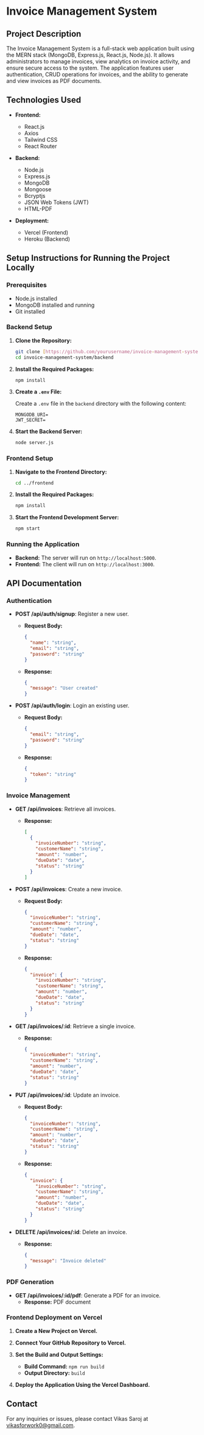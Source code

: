 # Invoice Management System

## Project Description

The Invoice Management System is a full-stack web application built using the MERN stack (MongoDB, Express.js, React.js, Node.js). It allows administrators to manage invoices, view analytics on invoice activity, and ensure secure access to the system. The application features user authentication, CRUD operations for invoices, and the ability to generate and view invoices as PDF documents.

## Technologies Used

- **Frontend:**
  - React.js
  - Axios
  - Tailwind CSS
  - React Router

- **Backend:**
  - Node.js
  - Express.js
  - MongoDB
  - Mongoose
  - Bcryptjs
  - JSON Web Tokens (JWT)
  - HTML-PDF

- **Deployment:**
  - Vercel (Frontend)
  - Heroku (Backend)

## Setup Instructions for Running the Project Locally

### Prerequisites

- Node.js installed
- MongoDB installed and running
- Git installed

### Backend Setup

1. **Clone the Repository:**

   ```bash
   git clone [https://github.com/yourusername/invoice-management-system.git](https://github.com/vikassaroj123/Invoice-Management)
   cd invoice-management-system/backend


2. **Install the Required Packages:**

   ```bash
   npm install
   ```

3. **Create a `.env` File:**

   Create a `.env` file in the `backend` directory with the following content:

   ```env
   MONGODB_URI= 
   JWT_SECRET= 
   ```

4. **Start the Backend Server:**

   ```bash
   node server.js
   ```

### Frontend Setup

1. **Navigate to the Frontend Directory:**

   ```bash
   cd ../frontend
   ```

2. **Install the Required Packages:**

   ```bash
   npm install
   ```

3. **Start the Frontend Development Server:**

   ```bash
   npm start
   ```

### Running the Application

- **Backend:** The server will run on `http://localhost:5000`.
- **Frontend:** The client will run on `http://localhost:3000`.

## API Documentation

### Authentication

- **POST /api/auth/signup**: Register a new user.
  - **Request Body:**
    ```json
    {
      "name": "string",
      "email": "string",
      "password": "string"
    }
    ```
  - **Response:**
    ```json
    {
      "message": "User created"
    }
    ```

- **POST /api/auth/login**: Login an existing user.
  - **Request Body:**
    ```json
    {
      "email": "string",
      "password": "string"
    }
    ```
  - **Response:**
    ```json
    {
      "token": "string"
    }
    ```

### Invoice Management

- **GET /api/invoices**: Retrieve all invoices.
  - **Response:**
    ```json
    [
      {
        "invoiceNumber": "string",
        "customerName": "string",
        "amount": "number",
        "dueDate": "date",
        "status": "string"
      }
    ]
    ```

- **POST /api/invoices**: Create a new invoice.
  - **Request Body:**
    ```json
    {
      "invoiceNumber": "string",
      "customerName": "string",
      "amount": "number",
      "dueDate": "date",
      "status": "string"
    }
    ```
  - **Response:**
    ```json
    {
      "invoice": {
        "invoiceNumber": "string",
        "customerName": "string",
        "amount": "number",
        "dueDate": "date",
        "status": "string"
      }
    }
    ```

- **GET /api/invoices/:id**: Retrieve a single invoice.
  - **Response:**
    ```json
    {
      "invoiceNumber": "string",
      "customerName": "string",
      "amount": "number",
      "dueDate": "date",
      "status": "string"
    }
    ```

- **PUT /api/invoices/:id**: Update an invoice.
  - **Request Body:**
    ```json
    {
      "invoiceNumber": "string",
      "customerName": "string",
      "amount": "number",
      "dueDate": "date",
      "status": "string"
    }
    ```
  - **Response:**
    ```json
    {
      "invoice": {
        "invoiceNumber": "string",
        "customerName": "string",
        "amount": "number",
        "dueDate": "date",
        "status": "string"
      }
    }
    ```

- **DELETE /api/invoices/:id**: Delete an invoice.
  - **Response:**
    ```json
    {
      "message": "Invoice deleted"
    }
    ```

### PDF Generation

- **GET /api/invoices/:id/pdf**: Generate a PDF for an invoice.
  - **Response:** PDF document

### Frontend Deployment on Vercel

1. **Create a New Project on Vercel.**

2. **Connect Your GitHub Repository to Vercel.**

3. **Set the Build and Output Settings:**
   - **Build Command:** `npm run build`
   - **Output Directory:** `build`

4. **Deploy the Application Using the Vercel Dashboard.**

## Contact

For any inquiries or issues, please contact Vikas Saroj at vikasforwork0@gmail.com.
```
